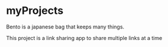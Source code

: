 # myProjects

Bento is a japanese bag that keeps many things.

This project is a link sharing app to share multiple links at a time


